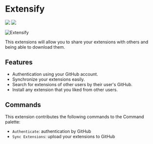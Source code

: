 # Extensify
[![](https://vsmarketplacebadge.apphb.com/version/xavimon.Extensify.svg)](https://marketplace.visualstudio.com/items?itemName=xavimon.Extensify) [![](https://vsmarketplacebadge.apphb.com/installs/xavimon.Extensify.svg)](https://marketplace.visualstudio.com/items?itemName=xavimon.Extensify)

![Extensify](https://user-images.githubusercontent.com/68721455/190838527-fb055abe-9f22-4a31-8bce-d0652962f073.gif)

This extensions will allow you to share your extensions with others and being able to download them.

## Features

- Authentication using your GitHub account.
- Synchronize your extensions easily.
- Search for extensions of other users by their user's GitHub.
- Install any extension that you liked from other users.

## Commands

This extension contributes the following commands to the Command palette:

- `Authenticate`: authentication by GitHub
- `Sync Extensions`: upload your extensions to GitHub